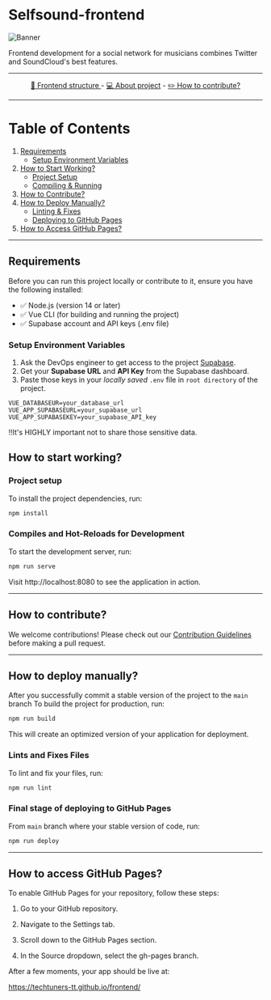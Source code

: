 # Selfsound-frontend

![Banner](https://github.com/TechTuners-TT/frontend/blob/main/docs/img/GitHub%20banner.png?raw=true)

Frontend development for a social network for musicians combines Twitter and SoundCloud's best features.

---
<div align="center">
  <a href="docs/PROJECT-STRUCTURE.md">🔭 Frontend structure </a> -
  <a href="https://www.example.com">💻 About project</a> - 
  <a href="docs/CONTRIBUTING.md">✏️ How to contribute?</a> 
</div>

---

# Table of Contents
 
1. [Requirements](#requirements)  
   - [Setup Environment Variables](#setup-environment-variables)  
2. [How to Start Working?](#how-to-start-working)  
   - [Project Setup](#project-setup)  
   - [Compiling & Running](#compiles-and-hot-reloads-for-development)  
3. [How to Contribute?](#how-to-contribute)  
4. [How to Deploy Manually?](#how-to-deploy-manually)   
   - [Linting & Fixes](#lints-and-fixes-files)  
   - [Deploying to GitHub Pages](#final-stage-of-deploying-to-github-pages)  
5. [How to Access GitHub Pages?](#how-to-access-github-pages)  

---

## Requirements

Before you can run this project locally or contribute to it, ensure you have the following installed:

- ✅ Node.js (version 14 or later)
- ✅ Vue CLI (for building and running the project)
- ✅ Supabase account and API keys (.env file)

### Setup Environment Variables

1. Ask the DevOps engineer to get access to the project [Supabase](https://supabase.io/).
2. Get your **Supabase URL** and **API Key** from the Supabase dashboard.
3. Paste those keys in your *locally saved* `.env` file in `root directory` of the project.

```
VUE_DATABASEUR=your_database_url
VUE_APP_SUPABASEURL=your_supabase_url
VUE_APP_SUPABASEKEY=your_supabase_API_key
```

‼️It's HIGHLY important not to share those sensitive data.


## How to start working?

### Project setup
To install the project dependencies, run:

```bash
npm install
```

### Compiles and Hot-Reloads for Development

To start the development server, run:

```bash
npm run serve
```

Visit http://localhost:8080 to see the application in action.

---

## How to contribute?
We welcome contributions! Please check out our [Contribution Guidelines](docs/CONTRIBUTING.md) before making a pull request.

---

## How to deploy manually?

After you successfully commit a stable version of the project to the `main` branch
To build the project for production, run:

```bash
npm run build
```

This will create an optimized version of your application for deployment.


### Lints and Fixes Files

To lint and fix your files, run:

```bash
npm run lint
```

### Final stage of deploying to GitHub Pages

From `main` branch where your stable version of code, run:

```bash
npm run deploy
```

---

## How to access GitHub Pages?

To enable GitHub Pages for your repository, follow these steps:

1. Go to your GitHub repository.

2. Navigate to the Settings tab.

3. Scroll down to the GitHub Pages section.

4. In the Source dropdown, select the gh-pages branch.


After a few moments, your app should be live at:

https://techtuners-tt.github.io/frontend/
